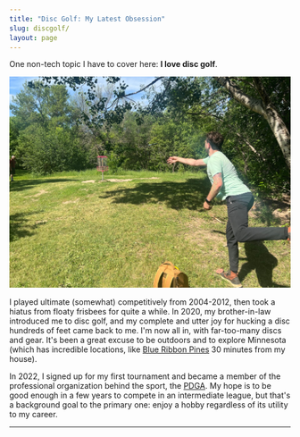 ```yaml
---
title: "Disc Golf: My Latest Obsession"
slug: discgolf/
layout: page
---
```


One non-tech topic I have to cover here: **I love disc golf**. 

![](mbbroberg-discgolfing.jpeg)

I played ultimate (somewhat) competitively from 2004-2012, then took a hiatus from floaty frisbees for quite a while. In 2020, my brother-in-law introduced me to disc golf, and my complete and utter joy for hucking a disc hundreds of feet came back to me. I'm now all in, with far-too-many discs and gear. It's been a great excuse to be outdoors and to explore Minnesota (which has incredible locations, like [Blue Ribbon Pines](https://blueribbonpines.com/) 30 minutes from my house).

In 2022, I signed up for my first tournament and became a member of the professional organization behind the sport, the [PDGA](https://www.pdga.com/). My hope is to be good enough in a few years to compete in an intermediate league, but that's a background goal to the primary one: enjoy a hobby regardless of its utility to my career. 

---